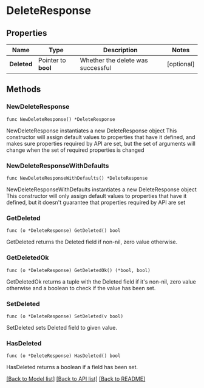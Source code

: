 # DeleteResponse

## Properties

Name | Type | Description | Notes
------------ | ------------- | ------------- | -------------
**Deleted** | Pointer to **bool** | Whether the delete was successful | [optional] 

## Methods

### NewDeleteResponse

`func NewDeleteResponse() *DeleteResponse`

NewDeleteResponse instantiates a new DeleteResponse object
This constructor will assign default values to properties that have it defined,
and makes sure properties required by API are set, but the set of arguments
will change when the set of required properties is changed

### NewDeleteResponseWithDefaults

`func NewDeleteResponseWithDefaults() *DeleteResponse`

NewDeleteResponseWithDefaults instantiates a new DeleteResponse object
This constructor will only assign default values to properties that have it defined,
but it doesn't guarantee that properties required by API are set

### GetDeleted

`func (o *DeleteResponse) GetDeleted() bool`

GetDeleted returns the Deleted field if non-nil, zero value otherwise.

### GetDeletedOk

`func (o *DeleteResponse) GetDeletedOk() (*bool, bool)`

GetDeletedOk returns a tuple with the Deleted field if it's non-nil, zero value otherwise
and a boolean to check if the value has been set.

### SetDeleted

`func (o *DeleteResponse) SetDeleted(v bool)`

SetDeleted sets Deleted field to given value.

### HasDeleted

`func (o *DeleteResponse) HasDeleted() bool`

HasDeleted returns a boolean if a field has been set.


[[Back to Model list]](../README.md#documentation-for-models) [[Back to API list]](../README.md#documentation-for-api-endpoints) [[Back to README]](../README.md)


